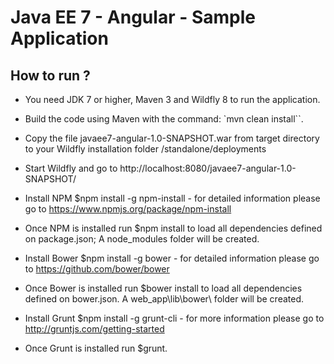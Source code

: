 # Java EE 7 - Angular - Sample Application #

## How to run ? ##

* You need JDK 7 or higher, Maven 3 and Wildfly 8 to run the application.

* Build the code using Maven with the command: `mvn clean install``.

* Copy the file javaee7-angular-1.0-SNAPSHOT.war from target directory to your Wildfly installation folder /standalone/deployments

* Start Wildfly and go to http://localhost:8080/javaee7-angular-1.0-SNAPSHOT/


* Install NPM $npm install -g npm-install - for detailed information please go to https://www.npmjs.org/package/npm-install
* Once NPM is installed run $npm install to load all dependencies defined on package.json; A node_modules folder will be created.

* Install Bower $npm install -g bower - for detailed information please go to https://github.com/bower/bower
* Once Bower is installed run $bower install to load all dependencies defined on bower.json. A web_app\lib\bower\ folder will be created.

* Install Grunt $npm install -g grunt-cli - for more information please go to http://gruntjs.com/getting-started
* Once Grunt is installed run $grunt.